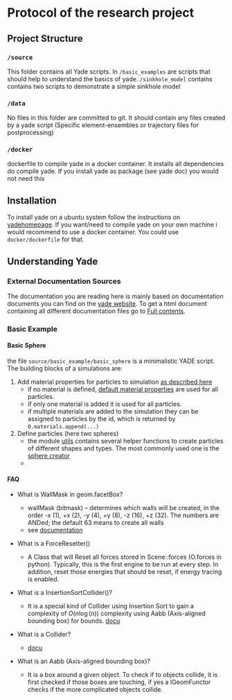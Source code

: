 # Protocol of the research project

## Project Structure

### `/source`
This folder contains all Yade scripts. In `/basic_examples` are 
scripts that should help to understand the basics of yade. `/sinkhole_model` contains
contains two scripts to demonstrate a simple sinkhole model
### `/data`
No files in this folder are committed to git. It should contain 
any files created by a yade script (Specific element-ensembles or
trajectory files for postprocessing)
### `/docker`
dockerfile to compile yade in a docker container. It installs all
dependencies do compile yade. If you install yade as package (see yade doc)
you would not need this

## Installation

To install yade on a ubuntu system follow the instructions on 
[yadehomepage](https://yade-dem.org/doc/installation.html).
If you want/need to compile yade on your own machine
i would recommend to use a docker container. You could use 
`docker/dockerfile` for that.

## Understanding Yade

### External Documentation Sources

The documentation you are reading here is mainly based on documentation documents you can
find on the [yade website](https://yade-dem.org/doc/). To get a html document containing all
different documentation files go to [Full contents](https://yade-dem.org/doc/index-toctree.html).

### Basic Example

#### Basic Sphere

the file `source/basic_example/basic_sphere` is a minimalistic YADE script. The building blocks of 
a simulations are:

1. Add material properties for particles to simulation [as described here](https://yade-dem.org/doc/user.html#defining-materials)
    * if no material is defined,
    [default material properties](https://yade-dem.org/doc/yade.utils.html?highlight=defaultmaterial#yade.utils.defaultMaterial)
     are used for all particles.
    * if only one material is added it is used for all particles.
    * if multiple materials are added to the simulation they can be assigned to particles
    by the id, which is returned by `O.materials.append(...)` 
2. Define particles (here two spheres)
    * the module [utils](https://yade-dem.org/doc/yade.utils.html) contains 
    several helper functions to create particles of different shapes and types.
    The most commonly used one is the 
    [sphere creator](https://yade-dem.org/doc/yade.utils.html#yade.utils.sphere)
    *  


#### FAQ

* What is WallMask in geom.facetBox?
	* wallMask (bitmask) – determines which walls will be created, in the order -x (1), +x (2), -y (4), +y (8), -z (16), +z (32). The numbers are ANDed; the default 63 means to create all walls
	* see [documentation](https://yade-dem.org/doc/yade.geom.html)

* What is a ForceResetter() 
	* A Class that will Reset all forces stored in Scene::forces (O.forces in python). Typically, this is the first engine to be run at every step. In addition, reset those energies that should be reset, if energy tracing is enabled.
* What is a InsertionSortCollider()?
	* It is a special kind of Collider using Insertion Sort to gain a complexity of $O(n \log(n))$ complexity using Aabb (Axis-aligned bounding box) for bounds. [docu](https://yade-dem.org/doc/yade.wrapper.html#yade.wrapper.InsertionSortCollider)

* What is a Collider?
	* [docu](https://yade-dem.org/doc/yade.wrapper.html#yade.wrapper.Collider)

* What is an Aabb (Axis-aligned bounding box)?
	* It is a box around a given object. To check if to objects collide, it is first checked if those boxes are touching, if yes a IGeomFunctor checks if the more complicated objects collide.

